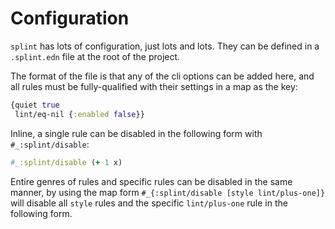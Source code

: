 # Configuration

`splint` has lots of configuration, just lots and lots. They can be defined in a `.splint.edn` file at the root of the project.

The format of the file is that any of the cli options can be added here, and all rules must be fully-qualified with their settings in a map as the key:

```clojure
{quiet true
 lint/eq-nil {:enabled false}}
```

Inline, a single rule can be disabled in the following form with `#_:splint/disable`:

```clojure
#_:splint/disable (+ 1 x)
```

Entire genres of rules and specific rules can be disabled in the same manner, by using the map form `#_{:splint/disable [style lint/plus-one]}` will disable all `style` rules and the specific `lint/plus-one` rule in the following form.
